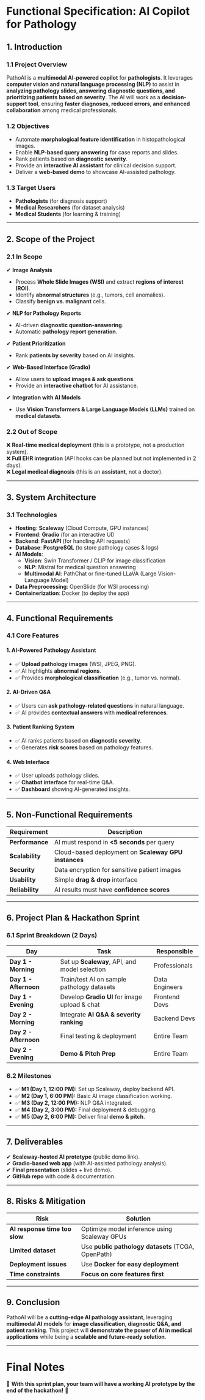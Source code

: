 # **Functional Specification: AI Copilot for Pathology**

## **1. Introduction**
### **1.1 Project Overview**
PathoAI is a **multimodal AI-powered copilot** for **pathologists**. It leverages **computer vision and natural language processing (NLP)** to assist in **analyzing pathology slides, answering diagnostic questions, and prioritizing patients based on severity**. The AI will work as a **decision-support tool**, ensuring **faster diagnoses, reduced errors, and enhanced collaboration** among medical professionals.

### **1.2 Objectives**
- Automate **morphological feature identification** in histopathological images.
- Enable **NLP-based query answering** for case reports and slides.
- Rank patients based on **diagnostic severity**.
- Provide an **interactive AI assistant** for clinical decision support.
- Deliver a **web-based demo** to showcase AI-assisted pathology.

### **1.3 Target Users**
- **Pathologists** (for diagnosis support)
- **Medical Researchers** (for dataset analysis)
- **Medical Students** (for learning & training)

---

## **2. Scope of the Project**
### **2.1 In Scope**
✔ **Image Analysis**  
- Process **Whole Slide Images (WSI)** and extract **regions of interest (ROI)**.  
- Identify **abnormal structures** (e.g., tumors, cell anomalies).  
- Classify **benign vs. malignant** cells.  

✔ **NLP for Pathology Reports**  
- AI-driven **diagnostic question-answering**.  
- Automatic **pathology report generation**.  

✔ **Patient Prioritization**  
- Rank **patients by severity** based on AI insights.  

✔ **Web-Based Interface (Gradio)**  
- Allow users to **upload images & ask questions**.  
- Provide an **interactive chatbot** for AI assistance.  

✔ **Integration with AI Models**  
- Use **Vision Transformers & Large Language Models (LLMs)** trained on **medical datasets**.  

### **2.2 Out of Scope**
❌ **Real-time medical deployment** (this is a prototype, not a production system).  
❌ **Full EHR integration** (API hooks can be planned but not implemented in 2 days).  
❌ **Legal medical diagnosis** (this is an **assistant**, not a doctor).  

---

## **3. System Architecture**
### **3.1 Technologies**
- **Hosting**: **Scaleway** (Cloud Compute, GPU instances)  
- **Frontend**: **Gradio** (for an interactive UI)  
- **Backend**: **FastAPI** (for handling API requests)  
- **Database**: **PostgreSQL** (to store pathology cases & logs)  
- **AI Models**:  
  - **Vision**: Swin Transformer / CLIP for image classification  
  - **NLP**: Mistral for medical question answering  
  - **Multimodal AI**: PathChat or fine-tuned LLaVA (Large Vision-Language Model)  
- **Data Preprocessing**: OpenSlide (for WSI processing)  
- **Containerization**: Docker (to deploy the app)  

---

## **4. Functional Requirements**
### **4.1 Core Features**
#### **1. AI-Powered Pathology Assistant**
- ✅ **Upload pathology images** (WSI, JPEG, PNG).  
- ✅ AI highlights **abnormal regions**.  
- ✅ Provides **morphological classification** (e.g., tumor vs. normal).  

#### **2. AI-Driven Q&A**
- ✅ Users can **ask pathology-related questions** in natural language.  
- ✅ AI provides **contextual answers** with **medical references**.  

#### **3. Patient Ranking System**
- ✅ AI ranks patients based on **diagnostic severity**.  
- ✅ Generates **risk scores** based on pathology features.  

#### **4. Web Interface**
- ✅ User uploads pathology slides.  
- ✅ **Chatbot interface** for real-time Q&A.  
- ✅ **Dashboard** showing AI-generated insights.  

---

## **5. Non-Functional Requirements**
| Requirement  | Description |
|-------------|-------------|
| **Performance** | AI must respond in **<5 seconds** per query |
| **Scalability** | Cloud-based deployment on **Scaleway GPU instances** |
| **Security** | Data encryption for sensitive patient images |
| **Usability** | Simple **drag & drop** interface |
| **Reliability** | AI results must have **confidence scores** |

---

## **6. Project Plan & Hackathon Sprint**
### **6.1 Sprint Breakdown (2 Days)**
| Day | Task | Responsible |
|-----|------|------------|
| **Day 1 - Morning** | Set up **Scaleway**, API, and model selection | Professionals |
| **Day 1 - Afternoon** | Train/test AI on sample pathology datasets | Data Engineers |
| **Day 1 - Evening** | Develop **Gradio UI** for image upload & chat | Frontend Devs |
| **Day 2 - Morning** | Integrate **AI Q&A & severity ranking** | Backend Devs |
| **Day 2 - Afternoon** | Final testing & deployment | Entire Team |
| **Day 2 - Evening** | **Demo & Pitch Prep** | Entire Team |

### **6.2 Milestones**
- ✅ **M1 (Day 1, 12:00 PM):** Set up Scaleway, deploy backend API.  
- ✅ **M2 (Day 1, 6:00 PM):** Basic AI image classification working.  
- ✅ **M3 (Day 2, 12:00 PM):** NLP Q&A integrated.  
- ✅ **M4 (Day 2, 3:00 PM):** Final deployment & debugging.  
- ✅ **M5 (Day 2, 6:00 PM):** Deliver final **demo & pitch**.  

---

## **7. Deliverables**
✔ **Scaleway-hosted AI prototype** (public demo link).  
✔ **Gradio-based web app** (with AI-assisted pathology analysis).  
✔ **Final presentation** (slides + live demo).  
✔ **GitHub repo** with code & documentation.  

---

## **8. Risks & Mitigation**
| Risk | Solution |
|------|----------|
| **AI response time too slow** | Optimize model inference using Scaleway GPUs |
| **Limited dataset** | Use **public pathology datasets** (TCGA, OpenPath) |
| **Deployment issues** | Use **Docker for easy deployment** |
| **Time constraints** | **Focus on core features first** |

---

## **9. Conclusion**
PathoAI will be a **cutting-edge AI pathology assistant**, leveraging **multimodal AI models** for **image classification, diagnostic Q&A, and patient ranking**. This project will **demonstrate the power of AI in medical applications** while being a **scalable and future-ready solution**.

---

# **Final Notes**
🚀 **With this sprint plan, your team will have a working AI prototype by the end of the hackathon!** 🚀
